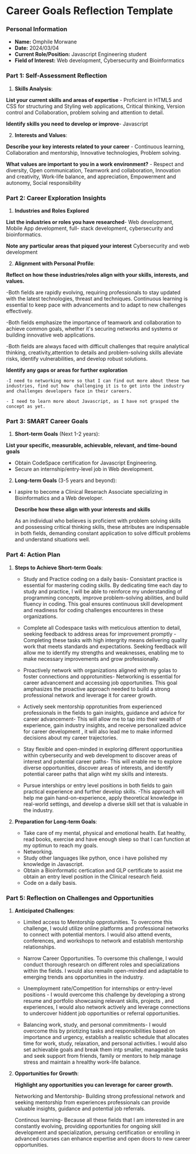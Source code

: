 
# Career Goals Reflection Template

### Personal Information

- **Name:** Omphile Morwane
- **Date:** 2024/03/04
- **Current Role/Position:** Javascript Engineering student
- **Field of Interest:** Web development, Cybersecurity and Bioinformatics

### Part 1: Self-Assessment Reflection

1. **Skills Analysis**:
    
**List your current skills and areas of expertise** - Proficient in HTML5 and CSS for structuring and 
   Styling web applications, Critical thinking, Version control and Collaboration, problem solving and attention to detail.
   
**Identify skills you need to develop or improve**- Javascript

2. **Interests and Values**:
    
**Describe your key interests related to your career** - Continuous learning, Collaboration and 
    mentorship, Innovative technologies, Problem solving.
    
**What values are important to you in a work environment?** - Respect and diversity, Open 
    communication, Teamwork and collaboration, Innovation and creativity, Work-life balance, and 
    appreciation, Empowerment and autonomy, Social responsibility

### Part 2: Career Exploration Insights

1. **Industries and Roles Explored** 
    
**List the industries or roles you have researched**- Web development, Mobile App development, full- 
    stack development, cybersecurity and bioinformatics.
    
**Note any particular areas that piqued your interest** Cybersecurity and web development
   
2. **Alignment with Personal Profile**:
 
**Reflect on how these industries/roles align with your skills, interests, and values.**
   
   -Both fields are rapidly evolving, requiring professionals to stay updated with the latest 
    technologies, threast and techniques. Continuous learning is essential to keep pace with 
    advancements and to adapt to new challenges effectively.
   
   -Both fields emphasize the importance of teamwork and collaboration to achieve common goals, whether it's securing networks and systems or building innovative web applications.

   -Both fields are always faced with difficult challenges that require analytical thinking, creativity,attention to details and problem-solving skills alleviate risks, identify vulnerabilities, and develop  robust solutions.

   
**Identify any gaps or areas for further exploration**

    -I need to networking more so that I can find out more about these two industries, find out how  challenging it is to get into the industry and challenges developers face in their careers.
    
    - I need to learn more about Javascript, as I have not grasped the concept as yet.

### Part 3: SMART Career Goals

1. **Short-term Goals** (Next 1-2 years):
    
**List your specific, measurable, achievable, relevant, and time-bound goals**

- Obtain CodeSpace certification for Javascript Engineering.
- Secure an internship/entry-level job in Web development.

    
2. **Long-term Goals** (3-5 years and beyond):
    
 - I aspire to become a Clinical Reserach Associate specializing in Bioinformatics and a Web 
   developer.
      
   **Describe how these align with your interests and skills**

   As an individual who believes is proficient with problem solving skills and possessing critical 
   thinking skills, these attributes are indispensable in both fields, demanding constant application
   to solve difficult problems and understand situations well.


### Part 4: Action Plan

1. **Steps to Achieve Short-term Goals**:
   
   - Study and Practice coding on a daily basis- Consistant practice is essential for mastering coding 
     skills. By dedicating time each day to study and practice, I will be able to reinforce  my
     understanding of programming concepts, improve problem-solving abilities, and build fluency in 
     coding. This goal ensures continuous skill development and readiness for coding challenges 
     encounteres in these organizations.

   - Complete all Codespace tasks with meticulous attention to detail, seeking feedback to address 
     areas for improvement promptly - Completing these tasks with high intergrity means delivering 
     quality work that meets standards and expectations. Seeking feedback will allow me to identify my 
     strengths and weaknesses, enabling me to make necessary improvements and grow professionally.
     
   - Proactively network with organizations aligned with my golas to foster connections and 
     opprotunities- Networking is essential for career advancement and accessing job opportunities. 
     This goal amphasizes the proactive approach needed to build a strong professional network and 
     leverage it for career growth.

   - Actively seek mentorship opprotunities from experienced professionals in the fields to gain 
     insights, guidance and advice for career advancement- This will allow me to tap into their wealth 
     of experience, gain industry insights, and receive personalized advice for career development , 
     it will also lead me to make informed decisions about my career trajectories.
     
   - Stay flexible and open-minded in exploring different opportunitiea within cybersecurity and web 
     development to discover areas of interest and potential career paths- This will enable me to 
     explore diverse opportunities, discover areas of interests, and identify potential career paths 
     that align wiht my skills and interests.

   - Pursue interships or entry level positions in both fields to gain practical experience and 
     further develop skills. -This approach will help me gain hand-on-experience, apply theoretical 
     knowledge in real-world settings, and develop a diverse skill set that is valuable in the 
     industry.
     
     
    
   
3. **Preparation for Long-term Goals**:
   - Take care of my mental, physical and emotional health. Eat healthy, read books, exercise and have 
     enough sleep so that I can function at my optimun to reach my goals.
   - Networking.
   - Study other languages like python, once i have polished my knowledge in Javascript.
   - Obtain a Bioinformatic certication and GLP certificate to assist me obtain an entry level 
     position in the Clinical research field.
   - Code on a daily basis.
   

### Part 5: Reflection on Challenges and Opportunities

1. **Anticipated Challenges**:
    
    -  Limited access to Mentorship 
      opprotunities. To overcome this challenge, I would utilize online platforms and professional 
      networks to connect with potential mentors. I would also attend events, conferences, and 
      workshops to network and establish mentorship relationships.

    - Narrow Career Opportunities.  To oversome this challenge, I would conduct thorough research on 
     different roles and specializations within the fields. I would also remailn open-minded and 
     adaptable to emerging trends ans opportunities in the industry.


    - Unemployment rate/Competition for internships or entry-level positions - I would overcome this 
    challenge by developing a strong resume and portfolio showcasing relevant skills, projects , and 
    experiences, I would also network actively and leverage connections to undercover hiddent job 
    opportunities or referral opportunities.

    - Balancing work, study, and personal commitments- I would overcome this by priotizing tasks and 
     responsibilities based on importance and urgency, establish a realistic schedule 
     that allocates time for work, study, relaxation, and personal activities. I would also set 
     achievable goals and break them intp smaller, manageable tasks and seek support from friends, 
    family or mentors to help manage stress and maintain a hrealthy work-life balance.
      
2. **Opportunities for Growth**:
    
   **Highlight any opportunities you can leverage for career growth.**

   Networking and Mentorship- Building strong professional network and seeking mentorship from 
   experiences professionals can provide valuable insights, guidance and potential job referrals.

   
   Continous learning- Because all these fields that I am interested in are constantly evolving, 
   providing opportunities for ongoing skill development and specialization, persuing certification or 
   enrolling in advanced courses can enhance expertise and open doors to new career opportunities.
  




